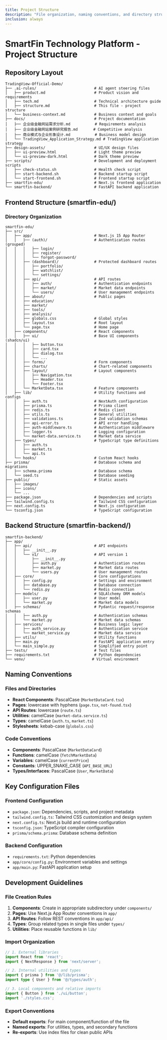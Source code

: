 ```yaml
---
title: Project Structure
description: "File organization, naming conventions, and directory structure guidelines."
inclusion: always
---
```


# SmartFin Technology Platform - Project Structure

## Repository Layout

```
TradingView-Official-Demo/
├── .ai-rules/                          # AI agent steering files
│   ├── product.md                      # Product vision and requirements
│   ├── tech.md                         # Technical architecture guide  
│   ├── structure.md                    # This file - project structure
│   └── business-context.md             # Business context and goals
├── docs/                               # Project documentation
│   ├── 企业级金融网站需求分析.md           # Requirements analysis
│   ├── 企业级金融网站案例研究报告.md       # Competitive analysis
│   ├── 商业模式与企业形象设计.md           # Business model design
│   └── TradingView_Application_Strategy.md # TradingView application strategy
├── design-assets/                      # UI/UX design files
│   ├── ui-preview.html                 # Light theme preview
│   └── ui-preview-dark.html            # Dark theme preview
├── scripts/                            # Development and deployment scripts
│   ├── check-status.sh                 # Health check script
│   ├── start-backend.sh                # Backend startup script
│   └── start-frontend.sh               # Frontend startup script
├── smartfin-edu/                       # Next.js frontend application
└── smartfin-backend/                   # FastAPI backend application
```

## Frontend Structure (smartfin-edu/)

### Directory Organization

```
smartfin-edu/
├── src/
│   ├── app/                            # Next.js 15 App Router
│   │   ├── (auth)/                     # Authentication routes (grouped)
│   │   │   ├── login/
│   │   │   ├── register/
│   │   │   └── forgot-password/
│   │   ├── (dashboard)/                # Protected dashboard routes
│   │   │   ├── portfolio/
│   │   │   ├── watchlist/
│   │   │   └── settings/
│   │   ├── api/                        # API routes
│   │   │   ├── auth/                   # Authentication endpoints  
│   │   │   ├── market/                 # Market data endpoints
│   │   │   └── users/                  # User management endpoints
│   │   ├── about/                      # Public pages
│   │   ├── education/
│   │   ├── market/
│   │   ├── tools/
│   │   ├── analysis/
│   │   ├── globals.css                 # Global styles
│   │   ├── layout.tsx                  # Root layout
│   │   └── page.tsx                    # Home page
│   ├── components/                     # React components
│   │   ├── ui/                         # Base UI components (shadcn/ui)
│   │   │   ├── button.tsx
│   │   │   ├── card.tsx
│   │   │   ├── dialog.tsx
│   │   │   └── ...
│   │   ├── forms/                      # Form components
│   │   ├── charts/                     # Chart-related components
│   │   ├── layout/                     # Layout components
│   │   │   ├── Navigation.tsx
│   │   │   ├── Header.tsx
│   │   │   └── Footer.tsx
│   │   └── MarketData.tsx              # Feature components
│   ├── lib/                            # Utility functions and configs
│   │   ├── auth.ts                     # NextAuth configuration
│   │   ├── prisma.ts                   # Prisma client
│   │   ├── redis.ts                    # Redis client
│   │   ├── utils.ts                    # General utilities
│   │   ├── validations.ts              # Zod validation schemas
│   │   ├── api-error.ts                # API error handling
│   │   ├── auth-middleware.ts          # Authentication middleware
│   │   ├── logger.ts                   # Logging configuration
│   │   └── market-data.service.ts      # Market data service
│   ├── types/                          # TypeScript type definitions
│   │   ├── auth.ts
│   │   ├── market.ts
│   │   └── api.ts
│   └── hooks/                          # Custom React hooks
├── prisma/                             # Database schema and migrations
│   ├── schema.prisma                   # Database schema
│   └── seed.ts                         # Database seeding
├── public/                             # Static assets
│   ├── images/
│   ├── icons/
│   └── ...
├── package.json                        # Dependencies and scripts
├── tailwind.config.ts                  # Tailwind CSS configuration
├── next.config.ts                      # Next.js configuration
└── tsconfig.json                       # TypeScript configuration
```

## Backend Structure (smartfin-backend/)

```
smartfin-backend/
├── app/
│   ├── api/                            # API endpoints
│   │   ├── __init__.py
│   │   └── v1/                         # API version 1
│   │       ├── __init__.py
│   │       ├── auth.py                 # Authentication routes
│   │       ├── market.py               # Market data routes
│   │       └── users.py                # User management routes
│   ├── core/                           # Core configurations
│   │   ├── config.py                   # Settings and environment
│   │   ├── database.py                 # Database connection
│   │   └── redis.py                    # Redis connection
│   ├── models/                         # SQLAlchemy ORM models
│   │   ├── user.py                     # User model
│   │   └── market.py                   # Market data models
│   ├── schemas/                        # Pydantic request/response schemas
│   │   ├── auth.py                     # Authentication schemas
│   │   └── market.py                   # Market data schemas
│   ├── services/                       # Business logic layer
│   │   ├── auth_service.py             # Authentication service
│   │   └── market_service.py           # Market data service
│   ├── utils/                          # Utility functions
│   ├── main.py                         # FastAPI application entry
│   └── main_simple.py                  # Simplified entry point
├── tests/                              # Test files
├── requirements.txt                    # Python dependencies
└── venv/                              # Virtual environment
```

## Naming Conventions

### Files and Directories
- **React Components**: PascalCase (`MarketDataCard.tsx`)
- **Pages**: lowercase with hyphens (`page.tsx`, `not-found.tsx`)
- **API Routes**: lowercase (`route.ts`)
- **Utilities**: camelCase (`market-data.service.ts`)
- **Types**: camelCase (`auth.ts`, `market.ts`)
- **Stylesheets**: kebab-case (`globals.css`)

### Code Conventions
- **Components**: PascalCase (`MarketDataCard`)
- **Functions**: camelCase (`fetchMarketData`)
- **Variables**: camelCase (`currentPrice`)
- **Constants**: UPPER_SNAKE_CASE (`API_BASE_URL`)
- **Types/Interfaces**: PascalCase (`User`, `MarketData`)

## Key Configuration Files

### Frontend Configuration
- `package.json`: Dependencies, scripts, and project metadata
- `tailwind.config.ts`: Tailwind CSS customization and design system
- `next.config.ts`: Next.js build and runtime configuration
- `tsconfig.json`: TypeScript compiler configuration
- `prisma/schema.prisma`: Database schema definition

### Backend Configuration
- `requirements.txt`: Python dependencies
- `app/core/config.py`: Environment variables and settings
- `app/main.py`: FastAPI application setup

## Development Guidelines

### File Creation Rules
1. **Components**: Create in appropriate subdirectory under `components/`
2. **Pages**: Use Next.js App Router conventions in `app/`
3. **API Routes**: Follow REST conventions in `app/api/`
4. **Types**: Group related types in single files under `types/`
5. **Utilities**: Place reusable functions in `lib/`

### Import Organization
```typescript
// 1. External libraries
import React from 'react';
import { NextResponse } from 'next/server';

// 2. Internal utilities and types
import { prisma } from '@/lib/prisma';
import type { User } from '@/types/auth';

// 3. Local components and relative imports
import { Button } from './ui/button';
import './styles.css';
```

### Export Conventions
- **Default exports**: For main component/function of the file
- **Named exports**: For utilities, types, and secondary functions
- **Re-exports**: Use index files for clean public APIs